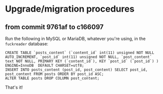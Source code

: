 # Upgrade/migration procedures

## from commit 9761af to c166097

Run the following in MySQL or MariaDB, whatever you're using, in the `fuckreader` database:

    CREATE TABLE `posts_content` (`content_id` int(11) unsigned NOT NULL AUTO_INCREMENT, `post_id` int(11) unsigned NOT NULL, `post_content` text NOT NULL, PRIMARY KEY (`content_id`), KEY `post_id` (`post_id`) ) ENGINE=InnoDB  DEFAULT CHARSET=utf8;
    INSERT INTO posts_content (post_id, post_content) SELECT post_id, post_content FROM posts ORDER BY post_id ASC;
    ALTER TABLE posts DROP COLUMN post_content;

That's it!